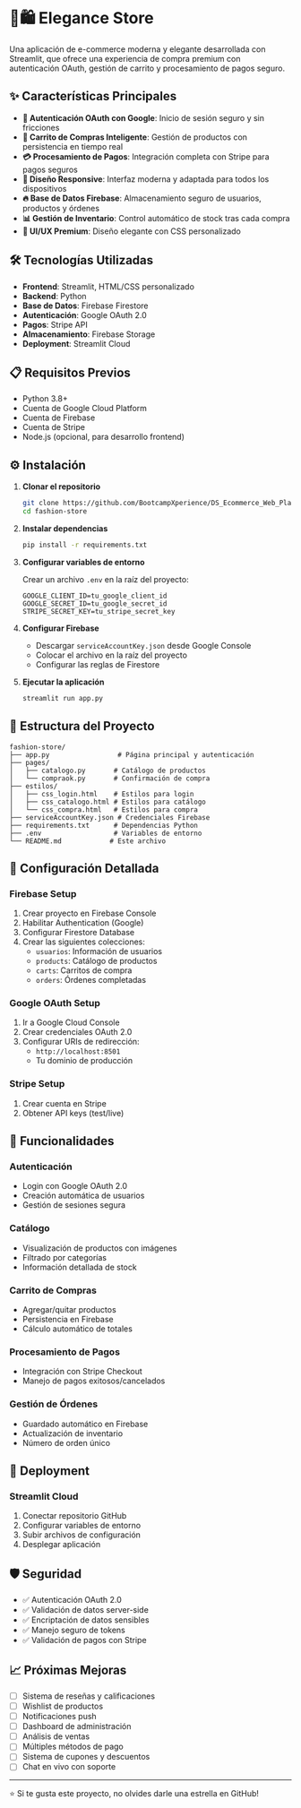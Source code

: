 # 👗🛍️ Elegance Store

Una aplicación de e-commerce moderna y elegante desarrollada con Streamlit, que ofrece una experiencia de compra premium con autenticación OAuth, gestión de carrito y procesamiento de pagos seguro.

## ✨ Características Principales

- **🔐 Autenticación OAuth con Google**: Inicio de sesión seguro y sin fricciones
- **🛒 Carrito de Compras Inteligente**: Gestión de productos con persistencia en tiempo real
- **💳 Procesamiento de Pagos**: Integración completa con Stripe para pagos seguros
- **📱 Diseño Responsive**: Interfaz moderna y adaptada para todos los dispositivos
- **🔥 Base de Datos Firebase**: Almacenamiento seguro de usuarios, productos y órdenes
- **📊 Gestión de Inventario**: Control automático de stock tras cada compra
- **🎨 UI/UX Premium**: Diseño elegante con CSS personalizado

## 🛠️ Tecnologías Utilizadas

- **Frontend**: Streamlit, HTML/CSS personalizado
- **Backend**: Python
- **Base de Datos**: Firebase Firestore
- **Autenticación**: Google OAuth 2.0
- **Pagos**: Stripe API
- **Almacenamiento**: Firebase Storage
- **Deployment**: Streamlit Cloud

## 📋 Requisitos Previos

- Python 3.8+
- Cuenta de Google Cloud Platform
- Cuenta de Firebase
- Cuenta de Stripe
- Node.js (opcional, para desarrollo frontend)

## ⚙️ Instalación

1. **Clonar el repositorio**
   ```bash
   git clone https://github.com/BootcampXperience/DS_Ecommerce_Web_Platform.git
   cd fashion-store
   ```

2. **Instalar dependencias**
   ```bash
   pip install -r requirements.txt
   ```

3. **Configurar variables de entorno**
   
   Crear un archivo `.env` en la raíz del proyecto:
   ```env
   GOOGLE_CLIENT_ID=tu_google_client_id
   GOOGLE_SECRET_ID=tu_google_secret_id
   STRIPE_SECRET_KEY=tu_stripe_secret_key
   ```

4. **Configurar Firebase**
   - Descargar `serviceAccountKey.json` desde Google Console
   - Colocar el archivo en la raíz del proyecto
   - Configurar las reglas de Firestore

5. **Ejecutar la aplicación**
   ```bash
   streamlit run app.py
   ```

## 📁 Estructura del Proyecto

```
fashion-store/
├── app.py                 # Página principal y autenticación
├── pages/
│   ├── catalogo.py       # Catálogo de productos
│   └── compraok.py       # Confirmación de compra
├── estilos/
│   ├── css_login.html    # Estilos para login
│   ├── css_catalogo.html # Estilos para catálogo
│   └── css_compra.html   # Estilos para compra
├── serviceAccountKey.json # Credenciales Firebase
├── requirements.txt      # Dependencias Python
├── .env                  # Variables de entorno
└── README.md            # Este archivo
```

## 🔧 Configuración Detallada

### Firebase Setup
1. Crear proyecto en Firebase Console
2. Habilitar Authentication (Google)
3. Configurar Firestore Database
4. Crear las siguientes colecciones:
   - `usuarios`: Información de usuarios
   - `products`: Catálogo de productos
   - `carts`: Carritos de compra
   - `orders`: Órdenes completadas

### Google OAuth Setup
1. Ir a Google Cloud Console
2. Crear credenciales OAuth 2.0
3. Configurar URIs de redirección:
   - `http://localhost:8501`
   - Tu dominio de producción

### Stripe Setup
1. Crear cuenta en Stripe
2. Obtener API keys (test/live)

## 🎯 Funcionalidades

### Autenticación
- Login con Google OAuth 2.0
- Creación automática de usuarios
- Gestión de sesiones segura

### Catálogo
- Visualización de productos con imágenes
- Filtrado por categorías
- Información detallada de stock

### Carrito de Compras
- Agregar/quitar productos
- Persistencia en Firebase
- Cálculo automático de totales

### Procesamiento de Pagos
- Integración con Stripe Checkout
- Manejo de pagos exitosos/cancelados

### Gestión de Órdenes
- Guardado automático en Firebase
- Actualización de inventario
- Número de orden único

## 🚀 Deployment

### Streamlit Cloud
1. Conectar repositorio GitHub
2. Configurar variables de entorno
3. Subir archivos de configuración
4. Desplegar aplicación

## 🛡️ Seguridad

- ✅ Autenticación OAuth 2.0
- ✅ Validación de datos server-side
- ✅ Encriptación de datos sensibles
- ✅ Manejo seguro de tokens
- ✅ Validación de pagos con Stripe

## 📈 Próximas Mejoras

- [ ] Sistema de reseñas y calificaciones
- [ ] Wishlist de productos
- [ ] Notificaciones push
- [ ] Dashboard de administración
- [ ] Análisis de ventas
- [ ] Múltiples métodos de pago
- [ ] Sistema de cupones y descuentos
- [ ] Chat en vivo con soporte

---

⭐ Si te gusta este proyecto, no olvides darle una estrella en GitHub!
